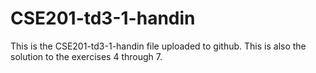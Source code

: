 # CSE201-td3-1-handin
 
This is the CSE201-td3-1-handin file uploaded to github.
This is also the solution to the exercises 4 through 7.
